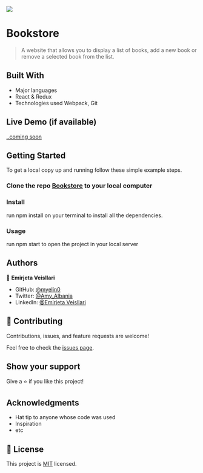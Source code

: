 ![](https://img.shields.io/badge/Microverse-blueviolet)

# Bookstore

> A website that allows you to display a list of books, add a new book or remove a selected book from the list.


## Built With

- Major languages
- React & Redux
- Technologies used
  Webpack, Git

## Live Demo (if available)

[..coming soon](https://livedemo.com)


## Getting Started

To get a local copy up and running follow these simple example steps.

### Clone the repo [Bookstore](git@github.com:myelin0/Book-store.git) to your local computer 

### Install
run npm install on your terminal to install all the dependencies.
### Usage
run npm start to open the project in your local server

## Authors

👤 **Emirjeta Veisllari**

- GitHub: [@myelin0](https://github.com/myelin0)
- Twitter: [@Amy_Albania](https://twitter.com/Amy_albania)
- LinkedIn: [@Emirjeta Veisllari](https://www.linkedin.com/in/emirjeta-veisllari/)

## 🤝 Contributing

Contributions, issues, and feature requests are welcome!

Feel free to check the [issues page](https://github.com/myelin0/Book-store/issues).

## Show your support

Give a ⭐️ if you like this project!

## Acknowledgments

- Hat tip to anyone whose code was used
- Inspiration
- etc

## 📝 License

This project is [MIT](./MIT.md) licensed.
